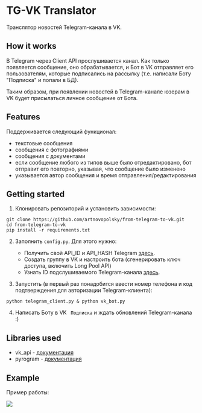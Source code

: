 # TG-VK Translator
Транслятор новостей Telegram-канала в VK.

## How it works
В Telegram через Client API прослушивается канал. Как только появляется сообщение, оно обрабатывается, и Бот в VK отправляет его пользователям, которые подписались на рассылку (т.е. написали Боту "Подписка" и попали в БД).

Таким образом, при появлении новостей в Telegram-канале юзерам в VK будет присылаться личное сообщение от Бота.

## Features
Поддерживается следующий функционал:
- текстовые сообщения
- сообщения с фотографиями
- сообщения с документами
- если сообщение любого из типов выше было отредактировано, бот отправит его повторно, указывая, что сообщение было изменено
- указывается автор сообщения и время отправления/редактирования

## Getting started
1. Клонировать репозиторий и установить зависимости:
``` 
git clone https://github.com/artnovopolsky/from-telegram-to-vk.git
cd from-telegram-to-vk
pip install -r requirements.txt 
```
2. Заполнить ``` config.py ```. Для этого нужно:
    
    - Получить свой API_ID и API_HASH Telegram [здесь](https://my.telegram.org/apps).
    - Создать группу в VK и настроить бота (сгенерировать ключ доступа, включить Long Pool API)
    - Узнать ID подслушиваемого Telegram-канала [здесь](https://www.telegram.me/getmyid_bot).
    
3. Запустить (в первый раз понадобится ввести номер телефона и код подтверждения для авторизации Telegram-клиента):
   
``` python telegram_client.py & python vk_bot.py ```

4. Написать Боту в VK ``` Подписка``` и ждать обновлений Telegram-канала :)

## Libraries used

- vk_api - [документация](https://vk-api.readthedocs.io/en/latest/)
- pyrogram - [документация](https://docs.pyrogram.org/)

## Example
Пример работы:

![](/home/artnovopolsky/Изображения/tgvktranslator.jpeg)
